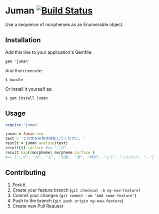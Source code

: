 # Juman [![Build Status](https://travis-ci.org/hadzimme/juman.png)](https://travis-ci.org/hadzimme/juman)

Use a sequence of morphemes as an Enumerable object.

## Installation

Add this line to your application's Gemfile:

    gem 'juman'

And then execute:

    $ bundle

Or install it yourself as:

    $ gem install juman

## Usage

```ruby
require 'juman'

juman = Juman.new
text = 'この文を形態素解析してください。'
result = juman.analyze(text)
result[0].surface #=> "この"
result.map{|morpheme| morpheme.surface }
#=> ["この", "文", "を", "形態", "素", "解析", "して", "ください", "。"]
```

## Contributing

1. Fork it
2. Create your feature branch (`git checkout -b my-new-feature`)
3. Commit your changes (`git commit -am 'Add some feature'`)
4. Push to the branch (`git push origin my-new-feature`)
5. Create new Pull Request
